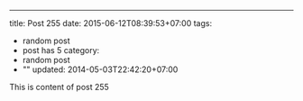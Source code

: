---
title: Post 255
date: 2015-06-12T08:39:53+07:00
tags:
  - random post
  - post has 5
category:
  - random post
  - ""
updated: 2014-05-03T22:42:20+07:00

This is content of post 255